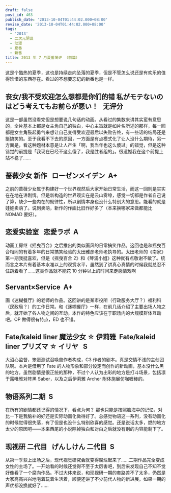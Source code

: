 ```yaml
---
draft: false
post_id: 463
publish_date: '2013-10-04T01:44:02.000+08:00'
revise_date: '2013-10-04T01:44:02.000+08:00'
tags:
  - '2013'
  - 二次元阴谋
  - 动漫
  - 夏番
  - 新番
title: 2013 年 7 月夏番简评 （前篇）
---
```


这是个酷热的夏季，这也是持续走向坠落的夏季，但是不管怎么说还是有欢乐的值得珍惜的东西存在。看过的不想要忘记的新番也是一样。

## 丧女/我不受欢迎怎么想都是你们的错 私がモテないのはどう考えてもお前らが悪い！   无评分

这是一部虽然没看完但是想要说几句话的动画。从看过的集数来讲其实蛮有意思的，全片基本上都是女主角自己的独白，中心主旨就是如片名所述的那样，每一回都是女主角鼓起勇气来想让自己变得受欢迎最后以失败告终，有一些话的结局还是挺搞笑的。至于我看不下去的原因，一方面是有点模式化了让人没什么期待，另一方面是，看这种题材本意是让人产生「啊，我当年也这么傻过」的错觉，但是这种错觉的前提是「我现在已经不这么傻了，我是胜者组的」。很遗憾我在这个前提上站不稳了……

## 蔷薇少女 新作   ローゼンメイデン  A+

之前的蔷薇少女属于构建好一个世界观然后大家开始日常生活，而这一回则是实实在在地在讲剧情。但是新构造的世界观实在是云山雾缭，感觉一切都是作者自己说了算，缺少一些内在的规律性，所以剧情本身也没什么特别大的意思。能看的就是娃娃卖萌了。说到卖萌，新作的作画比旧作好多了（本来换哪家来做都能比 NOMAD 要好）。

## 恋爱实验室   恋愛ラボ  A

动画工房继《摇曳百合》之后推出的类似画风的日常搞笑作品。这回也是和摇曳百合相同的有着多年的日常搞笑经验的太田雅彦老师老执导的。太田老师的《南家》第一期我挺喜欢，但是《摇曳百合 2》和《琴浦小姐》这种就有点敬谢不敏了。统而言之本片有着基本水准以上的观赏水平，虽然到了讲真心真情的时候我就总忍不住跳着看了……这类作品就不能花 10 分钟以上的时间来走感情戏啊

## Servant×Service  A+

画《迷糊餐厅》的老师的作品。这回讲的是某市役所（行政服务大厅？）福利科（民政局？）的工作日常。和《迷糊餐厅》一样，在前几话介绍了主要出场人物之后，就开始了各人物之间的互动。本作的特色应该在于职场内的大规模群体互动吧。OP 做得很有特点，ED 也不错。

## Fate/kaleid liner 魔法少女 ☆ 伊莉雅  Fate/kaleid liner プリズマ ☆ イリヤ   S

大沼心监督，笨蛋测试召唤兽作者构成，C3 作者的剧本。真是交情不浅的主创团队啊。本片是借用了 Fate 的人物形象和部分设定而创作的新动画，基本没什么黑的地方。虽然剧情是很正统的那种，不过个人认为出彩的地方是打斗场景，包括凛于露唯雅对阵黑 Saber，以及之后伊莉雅 Archer 附体施展仿咖喱棒的。

## 物语系列二期  S

在所有的剧情都还记得的情况下，看点为何？
那也只能是按照脑海中的记忆，对比一下是我脑补的好还是实际动画化做得好了。总感觉物语这一系列，没有动画化的时候觉得很失落，有了但是也没什么特别欣喜的感觉。还是说话太多，燃的地方太少的原因吧——本来西尾的小说除掉独白和对白之后就没有别的内容能剩下了。

## 现视研 二代目   げんしけん 二代目  S

从第一季荻上出场之后，现代视觉研究会就变得腐烂起来了……二期作品完全变成女性的主场了。一开始看的时候还觉得不至于太厉害吧，到后来发现自己不知不觉好像看了一个腐向作品。不过大体来说，和现视研一期的套路差不了太多，仍然是大家高高兴兴地宅着玩着生活着，顺便还讲了不少前代人物的新进展。如果一期的声优都没换就好了……
